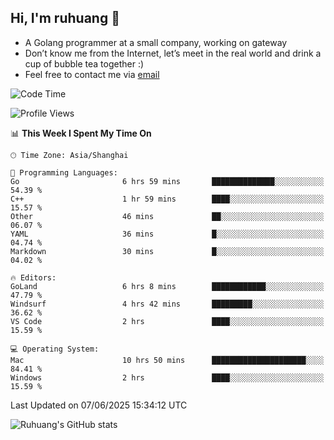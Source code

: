 ## Hi, I'm ruhuang 👋

- A Golang programmer at a small company, working on gateway
- Don’t know me from the Internet, let’s meet in the real world and drink a cup of bubble tea together :)
- Feel free to contact me via [email](mailto:ruhuang2001@gmail.com)
<!--START_SECTION:waka-->
![Code Time](http://img.shields.io/badge/Code%20Time-546%20hrs%2027%20mins-blue)

![Profile Views](http://img.shields.io/badge/Profile%20Views-3-blue)

📊 **This Week I Spent My Time On** 

```text
🕑︎ Time Zone: Asia/Shanghai

💬 Programming Languages: 
Go                       6 hrs 59 mins       ██████████████░░░░░░░░░░░   54.39 % 
C++                      1 hr 59 mins        ████░░░░░░░░░░░░░░░░░░░░░   15.57 % 
Other                    46 mins             ██░░░░░░░░░░░░░░░░░░░░░░░   06.07 % 
YAML                     36 mins             █░░░░░░░░░░░░░░░░░░░░░░░░   04.74 % 
Markdown                 30 mins             █░░░░░░░░░░░░░░░░░░░░░░░░   04.02 % 

🔥 Editors: 
GoLand                   6 hrs 8 mins        ████████████░░░░░░░░░░░░░   47.79 % 
Windsurf                 4 hrs 42 mins       █████████░░░░░░░░░░░░░░░░   36.62 % 
VS Code                  2 hrs               ████░░░░░░░░░░░░░░░░░░░░░   15.59 % 

💻 Operating System: 
Mac                      10 hrs 50 mins      █████████████████████░░░░   84.41 % 
Windows                  2 hrs               ████░░░░░░░░░░░░░░░░░░░░░   15.59 % 
```


 Last Updated on 07/06/2025 15:34:12 UTC
<!--END_SECTION:waka-->

![Ruhuang's GitHub stats](https://github-readme-stats.vercel.app/api?username=ruhuang2001&count_private=true&hide_title=true&show_icons=true&theme=vue)

